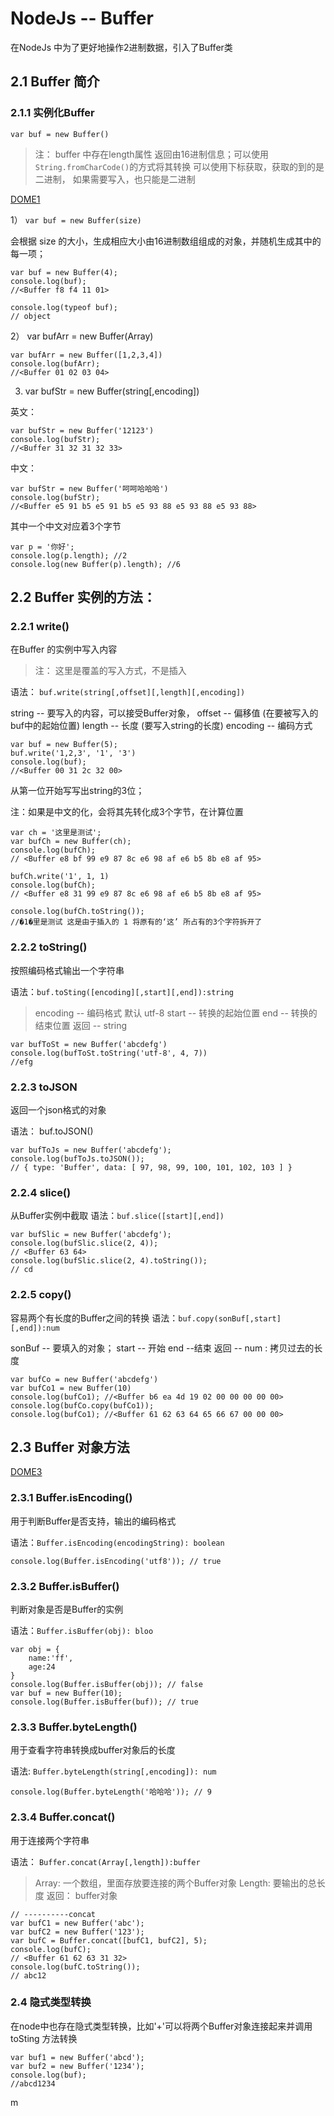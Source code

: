 # NodeJs -- Buffer

在NodeJs 中为了更好地操作2进制数据，引入了Buffer类

## 2.1 Buffer 简介

### 2.1.1 实例化Buffer

`var buf = new Buffer()`
>注： buffer 中存在length属性
> 返回由16进制信息；可以使用`String.fromCharCode()`的方式将其转换
> 可以使用下标获取，获取的到的是二进制，
> 如果需要写入，也只能是二进制

[DOME1](././BufferHtml/dome1.html)

1） `var buf = new Buffer(size) `

会根据 size 的大小，生成相应大小由16进制数组组成的对象，并随机生成其中的每一项；

```
var buf = new Buffer(4);
console.log(buf);
//<Buffer f8 f4 11 01>

console.log(typeof buf);
// object
```

2） var bufArr = new Buffer(Array)

```
var bufArr = new Buffer([1,2,3,4])
console.log(bufArr);
//<Buffer 01 02 03 04>
```

3) var bufStr = new Buffer(string[,encoding])

英文：
```
var bufStr = new Buffer('12123')
console.log(bufStr);
//<Buffer 31 32 31 32 33>
```

中文：
```
var bufStr = new Buffer('呵呵哈哈哈')
console.log(bufStr);
//<Buffer e5 91 b5 e5 91 b5 e5 93 88 e5 93 88 e5 93 88>
```

其中一个中文对应着3个字节
```
var p = '你好';
console.log(p.length); //2
console.log(new Buffer(p).length); //6
```

## 2.2 Buffer 实例的方法：

### 2.2.1 write()

在Buffer 的实例中写入内容
> 注： 这里是覆盖的写入方式，不是插入

语法：
`buf.write(string[,offset][,length][,encoding])`

string -- 要写入的内容，可以接受Buffer对象，
offset -- 偏移值 (在要被写入的buf中的起始位置)
length -- 长度 (要写入string的长度)
encoding -- 编码方式

```
var buf = new Buffer(5);
buf.write('1,2,3', '1', '3')
console.log(buf);
//<Buffer 00 31 2c 32 00>
```
从第一位开始写写出string的3位；

注：如果是中文的化，会将其先转化成3个字节，在计算位置

```
var ch = '这里是测试';
var bufCh = new Buffer(ch);
console.log(bufCh);
// <Buffer e8 bf 99 e9 87 8c e6 98 af e6 b5 8b e8 af 95>

bufCh.write('1', 1, 1)
console.log(bufCh);
// <Buffer e8 31 99 e9 87 8c e6 98 af e6 b5 8b e8 af 95>

console.log(bufCh.toString());
//�1�里是测试 这是由于插入的 1 将原有的‘这’ 所占有的3个字符拆开了
```

### 2.2.2 toString()
按照编码格式输出一个字符串

语法：`buf.toSting([encoding][,start][,end]):string`

>encoding -- 编码格式 默认 utf-8
start -- 转换的起始位置
end -- 转换的结束位置
返回 -- string

```
var bufToSt = new Buffer('abcdefg')
console.log(bufToSt.toString('utf-8', 4, 7))
//efg
```

### 2.2.3 toJSON

返回一个json格式的对象

语法： buf.toJSON()

```
var bufToJs = new Buffer('abcdefg');
console.log(bufToJs.toJSON());
// { type: 'Buffer', data: [ 97, 98, 99, 100, 101, 102, 103 ] }
```

### 2.2.4 slice()

从Buffer实例中截取
语法：`buf.slice([start][,end])`

```
var bufSlic = new Buffer('abcdefg');
console.log(bufSlic.slice(2, 4));
// <Buffer 63 64>
console.log(bufSlic.slice(2, 4).toString());
// cd
```

### 2.2.5 copy()

容易两个有长度的Buffer之间的转换
语法：`buf.copy(sonBuf[,start][,end]):num`

sonBuf -- 要填入的对象；
start -- 开始
end --结束
返回 -- num : 拷贝过去的长度

```
var bufCo = new Buffer('abcdefg')
var bufCo1 = new Buffer(10)
console.log(bufCo1); //<Buffer b6 ea 4d 19 02 00 00 00 00 00>
console.log(bufCo.copy(bufCo1));
console.log(bufCo1); //<Buffer 61 62 63 64 65 66 67 00 00 00>
```

## 2.3 Buffer 对象方法

[DOME3](././BufferHtml/dome3.js)

### 2.3.1 Buffer.isEncoding()
用于判断Buffer是否支持，输出的编码格式

语法：`Buffer.isEncoding(encodingString): boolean`

`console.log(Buffer.isEncoding('utf8')); // true`

### 2.3.2 Buffer.isBuffer()

判断对象是否是Buffer的实例

语法：`Buffer.isBuffer(obj): bloo`

```
var obj = {
    name:'ff',
    age:24
}
console.log(Buffer.isBuffer(obj)); // false
var buf = new Buffer(10);
console.log(Buffer.isBuffer(buf)); // true
```

### 2.3.3 Buffer.byteLength()

用于查看字符串转换成buffer对象后的长度

语法:
`Buffer.byteLength(string[,encoding]): num`


`console.log(Buffer.byteLength('哈哈哈')); // 9`

### 2.3.4 Buffer.concat()

用于连接两个字符串

语法：
`Buffer.concat(Array[,length]):buffer`

>Array: 一个数组，里面存放要连接的两个Buffer对象
Length: 要输出的总长度
返回： buffer对象

```
// ----------concat
var bufC1 = new Buffer('abc');
var bufC2 = new Buffer('123');
var bufC = Buffer.concat([bufC1, bufC2], 5);
console.log(bufC);
// <Buffer 61 62 63 31 32>
console.log(bufC.toString());
// abc12
```

### 2.4 隐式类型转换

在node中也存在隐式类型转换，比如'+'可以将两个Buffer对象连接起来并调用toSting 方法转换

```
var buf1 = new Buffer('abcd');
var buf2 = new Buffer('1234');
console.log(buf);
//abcd1234
```


















m
